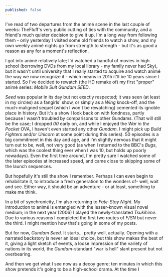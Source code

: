 ```yaml
---
published: false
---
```


I've read of two departures from the animé scene in the last couple of weeks: TheFluff's very public cutting of ties with the community, and a friend's much quieter decision to give it up. I'm a long way from following them - only yesterday I visited some old friends to watch a show, and my own weekly animé nights go from strength to strength - but it's as good a reason as any for a moment's reflection.

I got into animé relatively late; I'd watched a handful of movies in high school (borrowing DVDs from my local library - my family never had Sky), but it wasn't until university that I really started to acquire and watch animé the way we now recognize it - which means in 2015 it'll be 10 years since I started. So I've decided to rewatch (the HD remake of) my first "proper" animé series: *Mobile Suit Gundam SEED*.

*Seed* was popular in its day but not exactly respected; it was seen (at least in my circles) as a fangirls' show, or simply as a *Wing* knock-off, and the much-maligned sequel (which I won't be rewatching) cemented its ignoble place in history. But it's a show I look back on with fondness, partly because I wasn't troubled by comparisons to other Gundams. (That will still be the case; I dropped *00* early on, and while I enjoyed the *War in the Pocket* OVA, I haven't even started any other *Gundam*. I might pick up *Build Fighters* and/or *Unicorn* at some point during this series). 50 episodes is a big commitment in this day and age, and I'm slightly nervous that it might turn out to be, well, not very good (as when I returned to the BBC's *Bugs*, which was the coolest thing ever when I was 10, but holds up poorly nowadays). Even the first time around, I'm pretty sure I watched some of the later episodes at increased speed, and came close to skipping some of the launch sequences.

But hopefully it's still the show I remember. Perhaps I can even begin to rehabilitate it, to introduce a fresh generation to the wonders of- well, wait and see. Either way, it should be an adventure - or at least, something to make me think.

In a bit of synchronicity, I'm also returning to *Fate-Stay Night*. My introduction to animé is entangled with the lesser-known visual novel medium; in the next year (2006) I played the newly-translated *Tsukihime*. Due to various reasons I completed the first two routes of *F/SN* but never the third. I might mention how that's going in some of my posts.

But for now, *Gundam Seed*. It starts... pretty well, actually. Opening with a narrated backstory is never an ideal choice, but this show makes the best of it, giving a light sketch of events, a loose impression of the variety of nations in its world, the *Gundam*-standard "war is hell" slant present but not overbearing.

And then we get what I see now as a decoy genre; ten minutes in which this show pretends it's going to be a high-school drama. At the time I 